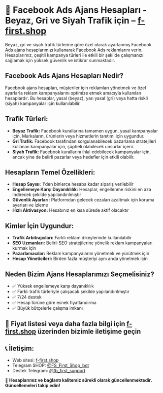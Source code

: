 # 📡 Facebook Ads Ajans Hesapları - Beyaz, Gri ve Siyah Trafik için – [f-first.shop](https://f-first.shop/en)

Beyaz, gri ve siyah trafik türlerine göre özel olarak ayarlanmış Facebook Ads ajans hesaplarımızı kullanarak Facebook Ads reklamlarını verin. Hesaplarımız, çeşitli kampanya türleri ile etkili bir şekilde çalışmanızı sağlamak için yüksek güvenlik ve istikrar sunmaktadır.

## Facebook Ads Ajans Hesapları Nedir?
Facebook ajans hesapları, müşteriler için reklamları yönetmek ve özel ayarlarla reklam kampanyalarını optimize etmek amacıyla kullanılan hesaplardır. Bu hesaplar, yasal (beyaz), yarı yasal (gri) veya hatta riskli (siyah) kampanyalar için kullanılabilir.

## Trafik Türleri:
- **Beyaz Trafik:** Facebook kurallarına tamamen uygun, yasal kampanyalar için. Markaların, ürünlerin veya hizmetlerin tanıtımı için uygundur.
- **Gri Trafik:** Facebook tarafından sorgulanabilecek pazarlama stratejileri kullanan kampanyalar için, şüpheli olabilecek unsurlar içerir.
- **Siyah Trafik:** Facebook kurallarını ihlal edebilecek kampanyalar için, ancak yine de belirli pazarlar veya hedefler için etkili olabilir.

## Hesapların Temel Özellikleri:
- **Hesap Sayısı:** 1'den binlerce hesaba kadar sipariş verilebilir
- **Engellemeye Karşı Dayanıklılık:** Hesaplar, engellenme riskini en aza indirecek şekilde yapılandırılmıştır
- **Güvenlik Ayarları:** Platformdan gelecek cezaları azaltmak için koruma ayarları ve izleme
- **Hızlı Aktivasyon:** Hesabınız en kısa sürede aktif olacaktır

## Kimler İçin Uygundur:
- **Trafik Arbitrajcıları:** Farklı reklam dikeylerinde kullanılabilir
- **SEO Uzmanları:** Belirli SEO stratejilerine yönelik reklam kampanyaları kurmak için
- **Pazarlamacılar:** Reklam kampanyalarını yönetmek ve yürütmek için
- **Hesap Yöneticileri:** Birden fazla müşteriyi aynı anda yönetmek için

## Neden Bizim Ajans Hesaplarımızı Seçmelisiniz?
- ✅ Yüksek engellemeye karşı dayanıklılık
- ✅ Farklı trafik türleriyle çalışacak şekilde yapılandırılmıştır
- ✅ 7/24 destek
- ✅ Hesap türüne göre esnek fiyatlandırma
- ✅ Büyük bütçelerle çalışma imkanı

## 💬 Fiyat listesi veya daha fazla bilgi için [f-first.shop](https://f-first.shop/en) üzerinden bizimle iletişime geçin

## 📞 İletişim:
- Web sitesi: [f-first.shop](https://f-first.shop/en)
- Telegram SHOP: [@FS_First_Shop_bot](https://t.me/FS_First_Shop_bot)
- Destek Telegram: [@fb_first_support](https://t.me/fb_first_support)

🔔 **Hesaplarımız ve bağlantı kalitemiz sürekli olarak güncellenmektedir. Güncellemeleri takip edin!**
